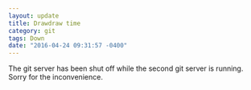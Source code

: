 ```yaml
---
layout: update
title: Drawdraw time
category: git
tags: Down
date: "2016-04-24 09:31:57 -0400"
---
```


The git server has been shut off while the second git server is running.  Sorry for the inconvenience.
